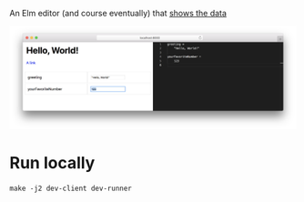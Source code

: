 An Elm editor (and course eventually) that [shows the data](http://worrydream.com/LearnableProgramming/)

![](/screenshot.png)

# Run locally

```
make -j2 dev-client dev-runner
```
